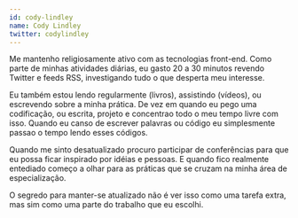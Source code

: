 ```yaml
---
id: cody-lindley
name: Cody Lindley
twitter: codylindley
---
```


Me mantenho religiosamente ativo com as tecnologias front-end. Como parte de minhas atividades diárias, eu gasto 20 a 30 minutos revendo Twitter e feeds RSS, investigando tudo o que desperta meu interesse.

Eu também estou lendo regularmente (livros), assistindo (vídeos), ou escrevendo sobre a minha prática. De vez em quando eu pego uma codificação, ou escrita, projeto e concentrao todo o meu tempo livre com isso. Quando eu canso de escrever palavras ou código eu simplesmente passao o tempo lendo esses códigos.

Quando me sinto desatualizado procuro participar de conferências para que eu possa ficar inspirado por idéias e pessoas. E quando fico realmente entediado começo a olhar para as práticas que se cruzam na minha área de especialização.

O segredo para manter-se atualizado não é ver isso como uma tarefa extra, mas sim como uma parte do trabalho que eu escolhi.